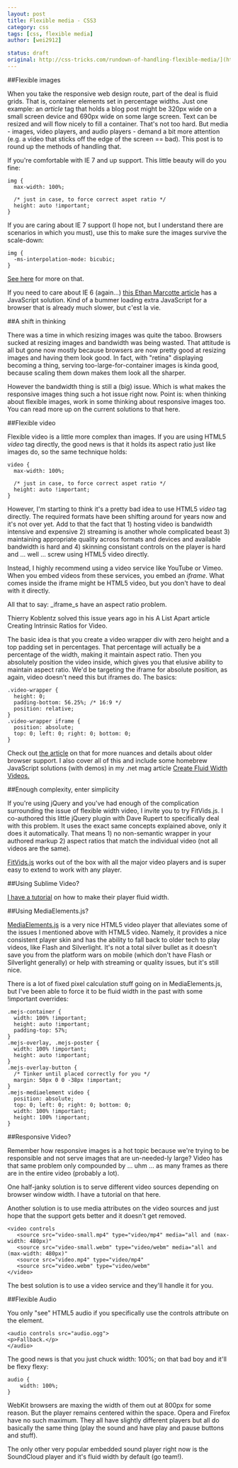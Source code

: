 ```yaml
---
layout: post
title: Flexible media - CSS3
category: css
tags: [css, flexible media]
author: [wei2912]

status: draft
original: http://css-tricks.com/rundown-of-handling-flexible-media/](http://css-tricks.com/rundown-of-handling-flexible-media/
---
```

##Flexible images

When you take the responsive web design route, part of the deal is fluid grids. That is, container elements set in percentage widths. Just one example: an _article_ tag that holds a blog post might be 320px wide on a small screen device and 690px wide on some large screen. Text can be resized and will flow nicely to fill a container. That's not too hard. But media - images, video players, and audio players - demand a bit more attention (e.g. a video that sticks off the edge of the screen == bad). This post is to round up the methods of handling that.

If you're comfortable with IE 7 and up support. This little beauty will do you fine:

    img {
      max-width: 100%;
    
      /* just in case, to force correct aspet ratio */
      height: auto !important;
    }

If you are caring about IE 7 support (I hope not, but I understand there are scenarios in which you must), use this to make sure the images survive the scale-down:

    img { 
      -ms-interpolation-mode: bicubic; 
    }

[See here](http://css-tricks.com/ie-fix-bicubic-scaling-for-images/) for more on that.

If you need to care about IE 6 (again...) [this Ethan Marcotte article](http://unstoppablerobotninja.com/entry/fluid-images/) has a JavaScript solution. Kind of a bummer loading extra JavaScript for a browser that is already much slower, but c'est la vie.

##A shift in thinking

There was a time in which resizing images was quite the taboo. Browsers sucked at resizing images and bandwidth was being wasted. That attitude is all but gone now mostly because browsers are now pretty good at resizing images and having them look good. In fact, with "retina" displaying becoming a thing, serving too-large-for-container images is kinda good, because scaling them down makes them look all the sharper.

However the bandwidth thing is still a (big) issue. Which is what makes the responsive images thing such a hot issue right now. Point is: when thinking about flexible images, work in some thinking about responsive images too. You can read more up on the current solutions to that here.

##Flexible video

Flexible video is a little more complex than images. If you are using HTML5 _video_ tag directly, the good news is that it holds its aspect ratio just like images do, so the same technique holds:

    video {
      max-width: 100%;
    
      /* just in case, to force correct aspet ratio */
      height: auto !important;
    }

However, I'm starting to think it's a pretty bad idea to use HTML5 _video_ tag directly. The required formats have been shifting around for years now and it's not over yet. Add to that the fact that 1) hosting video is bandwidth intensive and expensive 2) streaming is another whole complicated beast 3) maintaining appropriate quality across formats and devices and available bandwidth is hard and 4) skinning consistant controls on the player is hard and ... well ... screw using HTML5 video directly.

Instead, I highly recommend using a video service like YouTube or Vimeo. When you embed videos from these services, you embed an _iframe_. What comes inside the iframe might be HTML5 video, but you don't have to deal with it directly.

All that to say: _iframe_s have an aspect ratio problem.

Thierry Koblentz solved this issue years ago in his A List Apart article Creating Intrinsic Ratios for Video.

The basic idea is that you create a video wrapper div with zero height and a top padding set in percentages. That percentage will actually be a percentage of the width, making it maintain aspect ratio. Then you absolutely position the video inside, which gives you that elusive ability to maintain aspect ratio. We'd be targeting the iframe for absolute position, as again, video doesn't need this but iframes do. The basics:

    .video-wrapper {
      height: 0;
      padding-bottom: 56.25%; /* 16:9 */
      position: relative;
    }
    .video-wrapper iframe {
      position: absolute;
      top: 0; left: 0; right: 0; bottom: 0;
    }

Check out [the article](http://www.alistapart.com/articles/creating-intrinsic-ratios-for-video/) on that for more nuances and details about older browser support. I also cover all of this and include some homebrew JavaScript solutions (with demos) in my .net mag article [Create Fluid Width Videos.](http://www.netmagazine.com/tutorials/create-fluid-width-videos)

##Enough complexity, enter simplicity

If you're using jQuery and you've had enough of the complication surrounding the issue of flexible width video, I invite you to try FitVids.js. I co-authored this little jQuery plugin with Dave Rupert to specifically deal with this problem. It uses the exact same concepts explained above, only it does it automatically. That means 1) no non-semantic wrapper in your authored markup 2) aspect ratios that match the individual video (not all videos are the same).

[FitVids.js](http://fitvidsjs.com/) works out of the box with all the major video players and is super easy to extend to work with any player.

##Using Sublime Video?

[I have a tutorial](http://css-tricks.com/making-sublimevideo-fluid-width/) on how to make their player fluid width.

##Using MediaElements.js?

[MediaElements.js](http://mediaelementjs.com/) is a very nice HTML5 video player that alleviates some of the issues I mentioned above with HTML5 video. Namely, it provides a nice consistent player skin and has the ability to fall back to older tech to play videos, like Flash and Silverlight. It's not a total silver bullet as it doesn't save you from the platform wars on mobile (which don't have Flash or Silverlight generally) or help with streaming or quality issues, but it's still nice.

There is a lot of fixed pixel calculation stuff going on in MediaElements.js, but I've been able to force it to be fluid width in the past with some !important overrides:

    .mejs-container {
      width: 100% !important;
      height: auto !important;
      padding-top: 57%;
    }
    .mejs-overlay, .mejs-poster {
      width: 100% !important;
      height: auto !important;
    }
    .mejs-overlay-button {
      /* Tinker until placed correctly for you */
      margin: 50px 0 0 -38px !important;
    }
    .mejs-mediaelement video {
      position: absolute;
      top: 0; left: 0; right: 0; bottom: 0;
      width: 100% !important;
      height: 100% !important;
    }

##Responsive Video?

Remember how responsive images is a hot topic because we're trying to be responsible and not serve images that are un-needed-ly large? Video has that same problem only compounded by ... uhm ... as many frames as there are in the entire video (probably a lot).

One half-janky solution is to serve different video sources depending on browser window width. I have a tutorial on that here.

Another solution is to use media attributes on the video sources and just hope that the support gets better and it doesn't get removed.

    <video controls    
       <source src="video-small.mp4" type="video/mp4" media="all and (max-width: 480px)"    
       <source src="video-small.webm" type="video/webm" media="all and (max-width: 480px)"    
       <source src="video.mp4" type="video/mp4"    
       <source src="video.webm" type="video/webm"    
    </video>

The best solution is to use a video service and they'll handle it for you.

##Flexible Audio

You only "see" HTML5 audio if you specifically use the controls attribute on the element.

    <audio controls src="audio.ogg">
    <p>Fallback.</p>
    </audio>

The good news is that you just chuck width: 100%; on that bad boy and it'll be flexy flexy:

    audio {
        width: 100%;
    }

WebKit browsers are maxing the width of them out at 800px for some reason. But the player remains centered within the space. Opera and Firefox have no such maximum. They all have slightly different players but all do basically the same thing (play the sound and have play and pause buttons and stuff).

The only other very popular embedded sound player right now is the SoundCloud player and it's fluid width by default (go team!).

